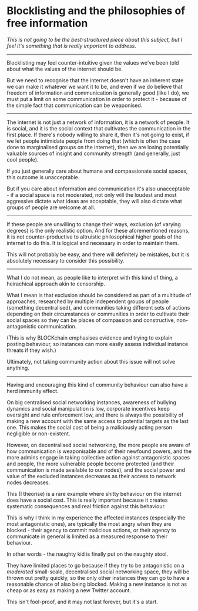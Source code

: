 # Blocklisting and the philosophies of free information

*This is not going to be the best-structured piece about this subject, but I feel it's something that is really important to address.*

----

Blocklisting may feel counter-intuitive given the values we've been told about what the values of the internet should be. 

But we need to recognise that the internet doesn't have an inherent state we can make it whatever we want it to be, and even if we do believe that freedom of information and communication is generally good (like I do), we must put a limit on some communication in order to protect it - because of the simple fact that communication can be weaponised.

----

The internet is not just a network of information, it is a network of people. It is social, and it is the social context that cultivates the communication in the first place. If there's nobody willing to share it, then it's not going to exist, if we let people intimidate people from doing that (which is often the case done to marginalised groups on the internet), then we are losing potentially valuable sources of insight and community strength (and generally, just cool people).


If you just generally care about humane and compassionate social spaces, this outcome is unacceptable. 

But if you care about information and communication it's also unacceptable - if a social space is not moderated, not only will the loudest and most aggressive dictate what ideas are acceptable, they will also dictate what groups of people are welcome at all.

----

If these people are unwilling to change their ways, exclusion (of varying degrees) is the only realistic option. And for these aforementioned reasons, it is not counter-productive to altruistic philosophical higher goals of the internet to do this. It is logical and necessary in order to maintain them.

This will not probably be easy, and there will definitely be mistakes, but it is absolutely necessary to consider this possibility.


----


What I do not mean, as people like to interpret with this kind of thing, a heirachical approach akin to censorship. 

What I mean is that exclusion should be considered as part of a multitude of approaches, researched by multiple independent groups of people (something decentralised), and communities taking different sets of actions depending on their circumstances or communities in order to cultivate their social spaces so they can be places of compassion and constructive, non-antagonistic communication.

(This is why BLOCKchain emphasises evidence and trying to explain posting behaviour, so instances can more easily assess individual instance threats if they wish.)

Ultimately, not taking community action about this issue will not solve anything.

---


Having and encouraging this kind of community behaviour can also have a herd immunity effect. 


On big centralised social networking instances, awareness of bullying dynamics and social manipulation is low, corporate incentives keep oversight and rule enforcement low, and there is always the possibility of making a new account with the same access to potential targets as the last one. This makes the social cost of being a maliciously acting person negligible or non-existent.

However, on decentralised social networking, the more people are aware of how communication is weaponisable and of their newfound powers, and the more admins engage in taking collective action against antagonistic spaces and people, the more vulnerable people become protected (and their communication is made available to our nodes), and the social power and value of the excluded instances decreases as their access to network nodes decreases.

This (I theorise) is a rare example where shitty behaviour on the internet does have a social cost. This is really important because it creates systematic consequences and real friction against this behaviour.

This is why I think in my experience the affected instances (especially the most antagonistic ones), are typically the most angry when they are blocked - their agency to commit malicious actions, or their agency to communicate in general is limited as a measured response to their behaviour.

In other words - the naughty kid is finally put on the naughty stool. 

They have limited places to go because if they try to be antagonistic on a *moderated* small-scale, decentralised social networking space, they will be thrown out pretty quickly, so the only other instances they can go to have a reasonable chance of also being blocked. Making a new instance is not as cheap or as easy as making a new Twitter account.

This isn't fool-proof, and it may not last forever, but it's a start.